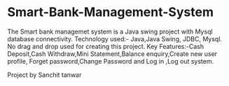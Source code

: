 # Smart-Bank-Management-System
The Smart bank managemet system is a Java swing project with Mysql database connectivity.
Technology used:- Java,Java Swing, JDBC, Mysql.
No drag and drop used for creating this project.
Key Features:-Cash Deposit,Cash Withdraw,Mini Statement,Balance enquiry,Create new user profile, Forget password,Change Password and Log in ,Log out system.

Project by Sanchit tanwar
